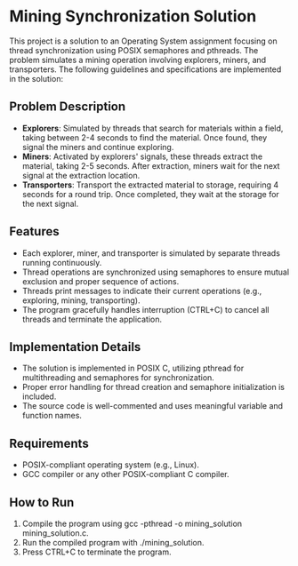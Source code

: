 # Mining Synchronization Solution
This project is a solution to an Operating System assignment focusing on thread synchronization using POSIX semaphores and pthreads. The problem simulates a mining operation involving explorers, miners, and transporters. The following guidelines and specifications are implemented in the solution:

## Problem Description
- **Explorers**: Simulated by threads that search for materials within a field, taking between 2-4 seconds to find the material. Once found, they signal the miners and continue exploring.
- **Miners**: Activated by explorers' signals, these threads extract the material, taking 2-5 seconds. After extraction, miners wait for the next signal at the extraction location.
- **Transporters**: Transport the extracted material to storage, requiring 4 seconds for a round trip. Once completed, they wait at the storage for the next signal.
  
## Features
- Each explorer, miner, and transporter is simulated by separate threads running continuously.
- Thread operations are synchronized using semaphores to ensure mutual exclusion and proper sequence of actions.
- Threads print messages to indicate their current operations (e.g., exploring, mining, transporting).
- The program gracefully handles interruption (CTRL+C) to cancel all threads and terminate the application.
  
## Implementation Details
- The solution is implemented in POSIX C, utilizing pthread for multithreading and semaphores for synchronization.
- Proper error handling for thread creation and semaphore initialization is included.
- The source code is well-commented and uses meaningful variable and function names.
  
## Requirements
- POSIX-compliant operating system (e.g., Linux).
- GCC compiler or any other POSIX-compliant C compiler.
  
## How to Run
1) Compile the program using gcc -pthread -o mining_solution mining_solution.c.
2) Run the compiled program with ./mining_solution.
3) Press CTRL+C to terminate the program.

